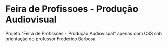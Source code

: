 # Feira de Profissoes - Produção Audiovisual
Projeto "Feira de Profissões - Produção Audiovisual" apenas com CSS sob orientação do professor Frederico Barbosa.
